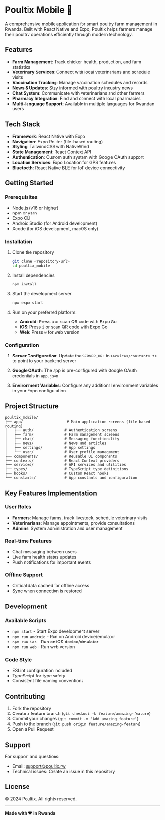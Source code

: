 # Poultix Mobile 🐔

A comprehensive mobile application for smart poultry farm management in Rwanda. Built with React Native and Expo, Poultix helps farmers manage their poultry operations efficiently through modern technology.

## Features

- **Farm Management**: Track chicken health, production, and farm statistics
- **Veterinary Services**: Connect with local veterinarians and schedule visits
- **Vaccination Tracking**: Manage vaccination schedules and records
- **News & Updates**: Stay informed with poultry industry news
- **Chat System**: Communicate with veterinarians and other farmers
- **Pharmacy Integration**: Find and connect with local pharmacies
- **Multi-language Support**: Available in multiple languages for Rwandan users

## Tech Stack

- **Framework**: React Native with Expo
- **Navigation**: Expo Router (file-based routing)
- **Styling**: TailwindCSS with NativeWind
- **State Management**: React Context API
- **Authentication**: Custom auth system with Google OAuth support
- **Location Services**: Expo Location for GPS features
- **Bluetooth**: React Native BLE for IoT device connectivity

## Getting Started

### Prerequisites

- Node.js (v16 or higher)
- npm or yarn
- Expo CLI
- Android Studio (for Android development)
- Xcode (for iOS development, macOS only)

### Installation

1. Clone the repository
   ```bash
   git clone <repository-url>
   cd poultix_mobile
   ```

2. Install dependencies
   ```bash
   npm install
   ```

3. Start the development server
   ```bash
   npx expo start
   ```

4. Run on your preferred platform:
   - **Android**: Press `a` or scan QR code with Expo Go
   - **iOS**: Press `i` or scan QR code with Expo Go
   - **Web**: Press `w` for web version

### Configuration

1. **Server Configuration**: Update the `SERVER_URL` in `services/constants.ts` to point to your backend server

2. **Google OAuth**: The app is pre-configured with Google OAuth credentials in `app.json`

3. **Environment Variables**: Configure any additional environment variables in your Expo configuration

## Project Structure

```
poultix_mobile/
├── app/                    # Main application screens (file-based routing)
│   ├── auth/              # Authentication screens
│   ├── farm/              # Farm management screens
│   ├── chat/              # Messaging functionality
│   ├── news/              # News and articles
│   ├── settings/          # App settings
│   └── user/              # User profile management
├── components/            # Reusable UI components
├── contexts/              # React Context providers
├── services/              # API services and utilities
├── types/                 # TypeScript type definitions
├── hooks/                 # Custom React hooks
└── constants/             # App constants and configuration
```

## Key Features Implementation

### User Roles
- **Farmers**: Manage farms, track livestock, schedule veterinary visits
- **Veterinarians**: Manage appointments, provide consultations
- **Admins**: System administration and user management

### Real-time Features
- Chat messaging between users
- Live farm health status updates
- Push notifications for important events

### Offline Support
- Critical data cached for offline access
- Sync when connection is restored

## Development

### Available Scripts

- `npm start` - Start Expo development server
- `npm run android` - Run on Android device/emulator
- `npm run ios` - Run on iOS device/simulator
- `npm run web` - Run web version

### Code Style

- ESLint configuration included
- TypeScript for type safety
- Consistent file naming conventions

## Contributing

1. Fork the repository
2. Create a feature branch (`git checkout -b feature/amazing-feature`)
3. Commit your changes (`git commit -m 'Add amazing feature'`)
4. Push to the branch (`git push origin feature/amazing-feature`)
5. Open a Pull Request

## Support

For support and questions:
- Email: support@poultix.rw
- Technical issues: Create an issue in this repository

## License

© 2024 Poultix. All rights reserved.

---

**Made with ❤️ in Rwanda**
